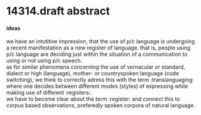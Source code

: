 # 14314.draft abstract
#### ideas
we have an intutitive impression, that the use of p/c language is undergoing a recent manifestation as a new register of language. that is, people using p/c language are deciding just within the situation of a communication to using or not using p/c speech.    
as for similar phenomena concerning the use of vernacular or standard, dialect or high (language), mother- or countryspoken language (code switching), we think to correctly adress this with the term :translanguaging: where one decides between different modes (styles) of expressing while making use of different :registers:.   
we have to become clear about the term :register: and connect this to corpus based observations, preferedly spoken corpora of natural language.